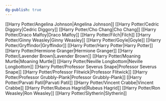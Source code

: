 ```yaml
---
dg-publish: true
---
```

[[Harry Potter/Angelina Johnson\|Angelina Johnson]]
[[Harry Potter/Cedric Diggory\|Cedric Diggory]]
[[Harry Potter/Cho Chang\|Cho Chang]]
[[Harry Potter/Draco Malfoy\|Draco Malfoy]]
[[Harry Potter/Filch\|Filch]]
[[Harry Potter/Ginny Weasley\|Ginny Weasley]]
[[Harry Potter/Goyle\|Goyle]]
[[Harry Potter/Gryffindor\|Gryffindor]]
[[Harry Potter/Harry Potter\|Harry Potter]]
[[Harry Potter/Hermione Granger\|Hermione Granger]]
[[Harry Potter/Lavender Brown\|Lavender Brown]]
[[Harry Potter/Moaning Murtle\|Moaning Murtle]]
[[Harry Potter/Neville Longbottom\|Neville Longbottom]]
[[Harry Potter/Professor Severus Snape\|Professor Severus Snape]]
[[Harry Potter/Professor Flitwick\|Professor Flitwick]]
[[Harry Potter/Professor Grubbly-Plank\|Professor Grubbly-Plank]]
[[Harry Potter/Parvati Patil\|Parvati Patil]]
[[Harry Potter/Vincent Crabbe\|Vincent Crabbe]]
[[Harry Potter/Rubeus Hagrid\|Rubeus Hagrid]]
[[Harry Potter/Ron Weasley\|Ron Weasley]]
[[Harry Potter/Slytherin\|Slytherin]]
